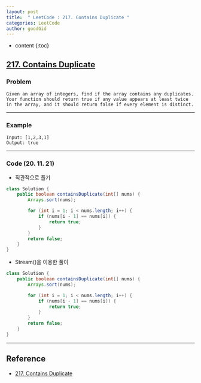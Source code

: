 ```yaml
---
layout: post
title:  " LeetCode : 217. Contains Duplicate "
categories: LeetCode
author: goodGid
---
```

* content
{:toc}

## [217. Contains Duplicate](https://leetcode.com/problems/contains-duplicate/)

### Problem

```
Given an array of integers, find if the array contains any duplicates.
Your function should return true if any value appears at least twice in the array, and it should return false if every element is distinct.
```

---

### Example

```
Input: [1,2,3,1]
Output: true
```



---

### Code (20. 11. 21)

* 직관적으로 풀기

``` java
class Solution {
    public boolean containsDuplicate(int[] nums) {
        Arrays.sort(nums);

        for (int i = 1; i < nums.length; i++) {
            if (nums[i - 1] == nums[i]) {
                return true;
            }
        }
        return false;
    }
}
```


* Stream()을 이용한 풀이 

``` java
class Solution {
    public boolean containsDuplicate(int[] nums) {
        Arrays.sort(nums);

        for (int i = 1; i < nums.length; i++) {
            if (nums[i - 1] == nums[i]) {
                return true;
            }
        }
        return false;
    }
}
```


---

## Reference

* [217. Contains Duplicate](https://leetcode.com/problems/contains-duplicate/)

